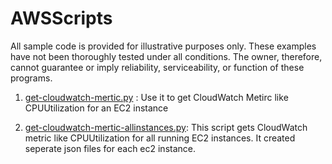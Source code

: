 # AWSScripts
All sample code is provided for illustrative purposes only. These examples have not been thoroughly tested under all conditions. The owner, therefore, cannot guarantee or imply reliability, serviceability, or function of these programs.

1. [get-cloudwatch-mertic.py](https://github.com/runeetv/AWSScript/blob/master/get-cloudwatch-mertic.py)  : Use it to get CloudWatch Metirc like CPUUtilization for an EC2 instance    

2. [get-cloudwatch-mertic-allinstances.py](https://github.com/runeetv/AWSScript/blob/master/get-cloudwatch-mertic-allinstances.py): This script gets CloudWatch metric like CPUUtilization for all running EC2 instances. It created seperate json files for each ec2 instance.
